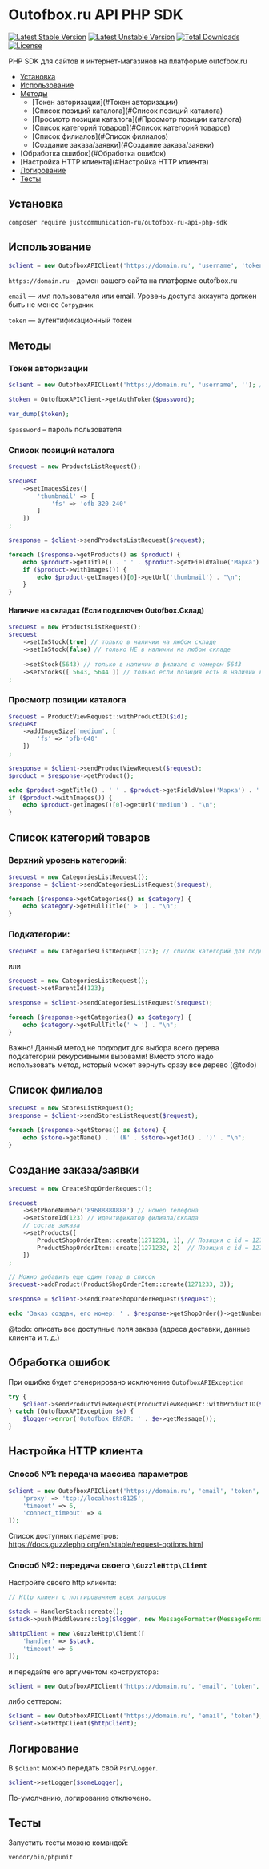# Outofbox.ru API PHP SDK

[![Latest Stable Version](https://poser.pugx.org/justcommunication-ru/outofbox-ru-api-php-sdk/v)](//packagist.org/packages/justcommunication-ru/outofbox-ru-api-php-sdk)
[![Latest Unstable Version](http://poser.pugx.org/justcommunication-ru/outofbox-ru-api-php-sdk/v/unstable)](https://packagist.org/packages/justcommunication-ru/outofbox-ru-api-php-sdk)
[![Total Downloads](https://poser.pugx.org/justcommunication-ru/outofbox-ru-api-php-sdk/downloads)](//packagist.org/packages/justcommunication-ru/outofbox-ru-api-php-sdk)
[![License](http://poser.pugx.org/justcommunication-ru/outofbox-ru-api-php-sdk/license)](https://packagist.org/packages/justcommunication-ru/outofbox-ru-api-php-sdk) 

PHP SDK для сайтов и интернет-магазинов на платформе outofbox.ru

- [Установка](#Установка)
- [Использование](#Использование)
- [Методы](#Методы)
  - [Токен авторизации](#Токен авторизации)
  - [Список позиций каталога](#Список позиций каталога)
  - [Просмотр позиции каталога](#Просмотр позиции каталога)
  - [Список категорий товаров](#Список категорий товаров)
  - [Список филиалов](#Список филиалов)
  - [Создание заказа/заявки](#Создание заказа/заявки)
- [Обработка ошибок](#Обработка ошибок)
- [Настройка HTTP клиента](#Настройка HTTP клиента)
- [Логирование](#Логирование)
- [Тесты](#Тесты)

## Установка

`composer require justcommunication-ru/outofbox-ru-api-php-sdk`

## Использование

```php
$client = new OutofboxAPIClient('https://domain.ru', 'username', 'token');
```
`https://domain.ru` – домен вашего сайта на платформе outofbox.ru

`email` — имя пользователя или email. Уровень доступа аккаунта должен быть не менее `Сотрудник`

`token` — аутентификационный токен

## Методы

### Токен авторизации

```php
$client = new OutofboxAPIClient('https://domain.ru', 'username', ''); // обязательно передать пустой token

$token = OutofboxAPIClient->getAuthToken($password);

var_dump($token);
```

`$password` – пароль пользователя

### Список позиций каталога

```php
$request = new ProductsListRequest();

$request
    ->setImagesSizes([
        'thumbnail' => [
            'fs' => 'ofb-320-240'
        ]
    ])
;

$response = $client->sendProductsListRequest($request);

foreach ($response->getProducts() as $product) {
    echo $product->getTitle() . ' ' . $product->getFieldValue('Марка') . ' ' . $product->getFieldValue('Модель') . "\n";
    if ($product->withImages()) {
        echo $product-getImages()[0]->getUrl('thumbnail') . "\n";
    }
}
```

#### Наличие на складах (Если подключен Outofbox.Склад)

```php
$request = new ProductsListRequest();
$request
    ->setInStock(true) // только в наличии на любом складе
    ->setInStock(false) // только НЕ в наличии на любом складе
    
    ->setStock(5643) // только в наличии в филиале с номером 5643
    ->setStocks([ 5643, 5644 ]) // только если позиция есть в наличии в филиалах 5643 или 5644
;
```

### Просмотр позиции каталога

```php
$request = ProductViewRequest::withProductID($id);
$request
    ->addImageSize('medium', [
        'fs' => 'ofb-640'
    ])
;

$response = $client->sendProductViewRequest($request);
$product = $response->getProduct();

echo $product->getTitle() . ' ' . $product->getFieldValue('Марка') . ' ' . $product->getFieldValue('Модель') . "\n";
if ($product->withImages()) {
    echo $product-getImages()[0]->getUrl('medium') . "\n";
}
```

## Список категорий товаров

### Верхний уровень категорий:
```php
$request = new CategoriesListRequest();
$response = $client->sendCategoriesListRequest($request);

foreach ($response->getCategories() as $category) {
    echo $category->getFullTitle(' > ') . "\n";
}
```

### Подкатегории:
```php
$request = new CategoriesListRequest(123); // список категорий для подкатегории с идентификатором 123
```
или

```php
$request = new CategoriesListRequest();
$request->setParentId(123);
```

```php
$response = $client->sendCategoriesListRequest($request);

foreach ($response->getCategories() as $category) {
    echo $category->getFullTitle(' > ') . "\n";
}
```

Важно! Данный метод не подходит для выбора всего дерева подкатегорий рекурсивными вызовами!
Вместо этого надо использовать метод, который может вернуть сразу все дерево (@todo)

## Список филиалов

```php
$request = new StoresListRequest();
$response = $client->sendStoresListRequest($request);

foreach ($response->getStores() as $store) {
    echo $store->getName() . ' (№' . $store->getId() . ')' . "\n";
}
```

## Создание заказа/заявки

```php
$request = new CreateShopOrderRequest();

$request
    ->setPhoneNumber('89688888888') // номер телефона
    ->setStoreId(123) // идентификатор филиала/склада
    // состав заказа
    ->setProducts([
        ProductShopOrderItem::create(1271231, 1), // Позиция с id = 1271231, 1 шт.
        ProductShopOrderItem::create(1271232, 2)  // Позиция с id = 1271232, 2 шт.
    ])
;

// Можно добавить еще один товар в список
$request->addProduct(ProductShopOrderItem::create(1271233, 3));

$response = $client->sendCreateShopOrderRequest($request);

echo 'Заказ создан, его номер: ' . $response->getShopOrder()->getNumber();
```

@todo: описать все доступные поля заказа (адреса доставки, данные клиента и т. д.)

## Обработка ошибок

При ошибке будет сгенерировано исключение `OutofboxAPIException`

```php
try {
    $client->sendProductViewRequest(ProductViewRequest::withProductID($id));
} catch (OutofboxAPIException $e) {
    $logger->error('Outofbox ERROR: ' . $e->getMessage());
}
```

## Настройка HTTP клиента

### Способ №1: передача массива параметров

```php
$client = new OutofboxAPIClient('https://domain.ru', 'email', 'token', [
    'proxy' => 'tcp://localhost:8125',
    'timeout' => 6,
    'connect_timeout' => 4
]);
```

Список доступных параметров: https://docs.guzzlephp.org/en/stable/request-options.html

### Способ №2: передача своего `\GuzzleHttp\Client`

Настройте своего http клиента:

```php
// Http клиент с логгированием всех запросов

$stack = HandlerStack::create();
$stack->push(Middleware::log($logger, new MessageFormatter(MessageFormatter::DEBUG)));

$httpClient = new \GuzzleHttp\Client([
    'handler' => $stack,
    'timeout' => 6
]);
```

и передайте его аргументом конструктора:

```php
$client = new OutofboxAPIClient('https://domain.ru', 'email', 'token', $httpClient);
```

либо сеттером:

```php
$client = new OutofboxAPIClient('https://domain.ru', 'email', 'token');
$client->setHttpClient($httpClient);
```

## Логирование

В `$client` можно передать свой `Psr\Logger`.

```php
$client->setLogger($someLogger);
```

По-умолчанию, логирование отключено.

## Тесты

Запустить тесты можно командой:

`vendor/bin/phpunit`